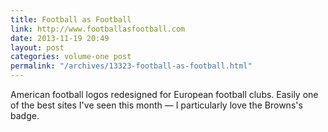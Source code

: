 ```yaml
---
title: Football as Football
link: http://www.footballasfootball.com
date: 2013-11-19 20:49
layout: post
categories: volume-one post
permalink: "/archives/13323-football-as-football.html"
---
```



American football logos redesigned for European football clubs. Easily one of the best sites I've seen this month &mdash; I particularly love the Browns's badge.
